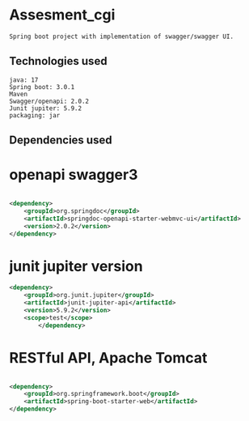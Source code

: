 # Assesment_cgi

	Spring boot project with implementation of swagger/swagger UI. 

## Technologies used
	java: 17
	Spring boot: 3.0.1
	Maven
	Swagger/openapi: 2.0.2
	Junit jupiter: 5.9.2
	packaging: jar


## Dependencies used

# openapi swagger3 
```xml

<dependency>
	<groupId>org.springdoc</groupId>
	<artifactId>springdoc-openapi-starter-webmvc-ui</artifactId>
	<version>2.0.2</version>
</dependency>

```

# junit jupiter version 
```xml
<dependency>
	<groupId>org.junit.jupiter</groupId>
	<artifactId>junit-jupiter-api</artifactId>
	<version>5.9.2</version>
	<scope>test</scope>
		</dependency>

```

# RESTful API, Apache Tomcat

```xml

<dependency>
	<groupId>org.springframework.boot</groupId>
	<artifactId>spring-boot-starter-web</artifactId>
</dependency>


```



